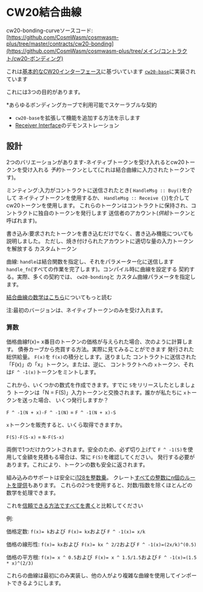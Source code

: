 # CW20結合曲線

cw20-bonding-curveソースコード:[https://github.com/CosmWasm/cosmwasm-plus/tree/master/contracts/cw20-bonding](https://github.com/CosmWasm/cosmwasm-plus/tree/メイン/コントラクト/cw20-ボンディング)

これは[基本的なCW20インターフェース](01-spec.md)に基づいています
[`cw20-base`](02-cw20-base-spec.md)に実装されています

これには3つの目的があります。

*あらゆるボンディングカーブで利用可能でスケーラブルな契約
* `cw20-base`を拡張して機能を追加する方法を示します
* [Receiver Interface](01-spec.md#receiver)のデモンストレーション

## 設計

2つのバリエーションがあります-ネイティブトークンを受け入れるとcw20トークンを受け入れる
*予約*トークンとして(これは結合曲線に入力されたトークンです)。

ミンティング:入力がコントラクトに送信されたとき( `HandleMsg :: Buy()`を介して
ネイティブトークンを使用するか、 `HandleMsg :: Receive {}`)を介してcw20トークンを使用します。
これらのトークンはコントラクトに保持され、コントラクトに独自のトークンを発行します
送信者のアカウント(*供給*トークンと呼ばれます)。

書き込み:要求されたトークンを書き込むだけでなく、書き込み機能についても説明しました。
ただし、焼き付けられたアカウントに適切な量の入力トークンを解放する
カスタムトークン

曲線: `handle`は結合関数を指定し、それをパラメーター化に送信します
`handle_fn`(すべての作業を完了します)。コンパイル時に曲線を設定する
契約する。実際、多くの契約では、 `cw20-bonding`と
カスタム曲線パラメータを指定します。

[結合曲線の数学はこちら](https://yos.io/2018/11/10/bonding-curves/)についてもっと読む

注:最初のバージョンは、ネイティブトークンのみを受け入れます。

### 算数

価格曲線f(x)= x番目のトークンの価格が与えられた場合、次のように計算します。
債券カーブから売買する方法。実際に見てみることができます
発行された総供給量。 `F(x)`を `f(x)`の積分とします。送りました
コントラクトに送信された「F(x)」の「x」トークン。または、逆に、
コントラクトへの `x`トークン、それは` F ^ -1(x) `トークンをミントします。

これから、いくつかの数式を作成できます。すでに `S`をリリースしたとしましょう
トークンは「N = F(S)」入力トークンと交換されます。誰かが私たちに `x`トークンを送った場合、
いくつ発行しますか？

`F ^ -1(N + x)-F ^ -1(N)` = `F ^ -1(N + x)-S`

`x`トークンを販売すると、いくら取得できますか。

`F(S)-F(S-x)` = `N-F(S-x)`

両側で1つだけカウントされます。安全のため、必ず切り上げて
`F ^ -1(S)`を使用して金額を見積もる場合は、常に `F(S)`を確認してください。
発行する必要があります。これにより、トークンの数も安全に返されます。

組み込みのサポートは安全に[i128を整数乗](https://doc.rust-lang.org/std/primitive.i128.html#method.checked_pow)。
クレート[すべての整数にn個のルートを提供](https://docs.rs/num-integer/0.1.43/num_integer/trait.Roots.html)もあります。
これらの2つを使用すると、対数/指数を除くほとんどの数学を処理できます。

これを[信頼できる方法ですべてを書く](https://github.com/OpenZeppelin/openzeppelin-contracts/blob/7b7ff729b82ea73ea168e495d9c94cb901ae95ce/contracts/math/Power.sol)と比較してください

例:

価格定数: `f(x)= k`および` F(x)= kx`および `F ^ -1(x)= x/k`

価格の線形性: `f(x)= kx`および` F(x)= kx ^ 2/2`および `F ^ -1(x)=(2x/k)^(0.5)`

価格の平方根: `f(x)= x ^ 0.5`および` F(x)= x ^ 1.5/1.5`および `F ^ -1(x)=(1.5 * x)^(2/3)`

これらの曲線は最初にのみ実装し、他の人がより複雑な曲線を使用してインポートできるようにします。
